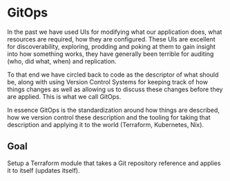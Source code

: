 # GitOps

In the past we have used UIs for modifying what our application does, what resources are required, how they are configured. These UIs are excellent for discoverability, exploring, prodding and poking at them to gain insight into how something works, they have generally been terrible for auditing (who, did what, when) and replication.

To that end we have circled back to code as the descriptor of what should be, along with using Version Control Systems for keeping track of how things changes as well as allowing us to discuss these changes before they are applied. This is what we call GitOps.

In essence GitOps is the standardization around how things are described, how we version control these description and the tooling for taking that description and applying it to the world (Terraform, Kubernetes, Nix).

## Goal

Setup a Terraform module that takes a Git repository reference and applies it to itself (updates itself).
